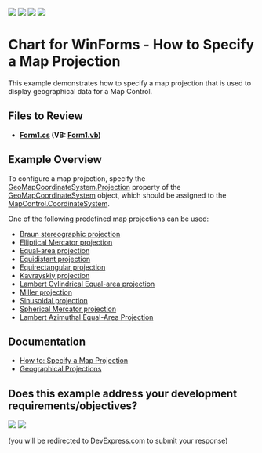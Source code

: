 <!-- default badges list -->
![](https://img.shields.io/endpoint?url=https://codecentral.devexpress.com/api/v1/VersionRange/128576801/24.2.1%2B)
[![](https://img.shields.io/badge/Open_in_DevExpress_Support_Center-FF7200?style=flat-square&logo=DevExpress&logoColor=white)](https://supportcenter.devexpress.com/ticket/details/T232940)
[![](https://img.shields.io/badge/📖_How_to_use_DevExpress_Examples-e9f6fc?style=flat-square)](https://docs.devexpress.com/GeneralInformation/403183)
[![](https://img.shields.io/badge/💬_Leave_Feedback-feecdd?style=flat-square)](#does-this-example-address-your-development-requirementsobjectives)
<!-- default badges end -->
<!-- default file list -->

# Chart for WinForms - How to Specify a Map Projection

This example demonstrates how to specify a map projection that is used to display geographical data for a Map Control. 
## Files to Review

* **[Form1.cs](./CS/MapProjections/Form1.cs) (VB: [Form1.vb](./VB/MapProjections/Form1.vb))**
<!-- default file list end -->

## Example Overview

To configure a map projection, specify the [GeoMapCoordinateSystem.Projection](https://docs.devexpress.com/WindowsForms/DevExpress.XtraMap.GeoMapCoordinateSystem.Projection) property of the [GeoMapCoordinateSystem](https://docs.devexpress.com/WindowsForms/DevExpress.XtraMap.GeoMapCoordinateSystem) object, which should be assigned to the [MapControl.CoordinateSystem](https://docs.devexpress.com/WindowsForms/DevExpress.XtraMap.MapControl.CoordinateSystem).

One of the following predefined map projections can be used:
- [Braun stereographic projection](https://docs.devexpress.com/WindowsForms/DevExpress.XtraMap.BraunStereographicProjection)
- [Elliptical Mercator projection](https://docs.devexpress.com/WindowsForms/DevExpress.XtraMap.EllipticalMercatorProjection)
- [Equal-area projection](https://docs.devexpress.com/WindowsForms/DevExpress.XtraMap.EqualAreaProjection)
- [Equidistant projection](https://docs.devexpress.com/WindowsForms/DevExpress.XtraMap.EquidistantProjection)
- [Equirectangular projection](https://docs.devexpress.com/WindowsForms/DevExpress.XtraMap.EquirectangularProjection)
- [Kavrayskiy projection](https://docs.devexpress.com/WindowsForms/DevExpress.XtraMap.KavrayskiyProjection)
- [Lambert Cylindrical Equal-area projection](https://docs.devexpress.com/WindowsForms/DevExpress.XtraMap.LambertCylindricalEqualAreaProjection)
- [Miller projection](https://docs.devexpress.com/WindowsForms/DevExpress.XtraMap.MillerProjection)
- [Sinusoidal projection](https://docs.devexpress.com/WindowsForms/DevExpress.XtraMap.SinusoidalProjection)
- [Spherical Mercator projection](https://docs.devexpress.com/WindowsForms/DevExpress.XtraMap.SphericalMercatorProjection)
- [ Lambert Azimuthal Equal-Area Projection](https://docs.devexpress.com/WindowsForms/DevExpress.XtraMap.Etrs89LambertAzimuthalEqualAreaProjection)

## Documentation 

- [How to: Specify a Map Projection](https://docs.devexpress.com/WindowsForms/113973/controls-and-libraries/map-control/examples/vector-data/customize-data-appearance/how-to-specify-a-map-projection)
- [Geographical Projections](https://docs.devexpress.com/WindowsForms/15079/controls-and-libraries/map-control/coordinate-systems/geographical-projections)









<!-- feedback -->
## Does this example address your development requirements/objectives?

[<img src="https://www.devexpress.com/support/examples/i/yes-button.svg"/>](https://www.devexpress.com/support/examples/survey.xml?utm_source=github&utm_campaign=chart-for-winforms-specify-a-map-projection&~~~was_helpful=yes) [<img src="https://www.devexpress.com/support/examples/i/no-button.svg"/>](https://www.devexpress.com/support/examples/survey.xml?utm_source=github&utm_campaign=chart-for-winforms-specify-a-map-projection&~~~was_helpful=no)

(you will be redirected to DevExpress.com to submit your response)
<!-- feedback end -->

